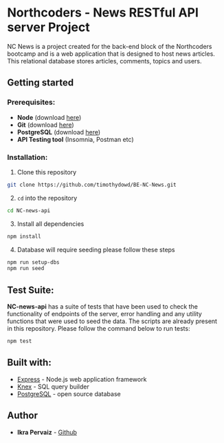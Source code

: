 # Northcoders - News RESTful API server Project

NC News is a project created for the back-end block of the Northcoders bootcamp and is a web application that is designed to host news articles. This relational database stores articles, comments, topics and users.

## Getting started

### Prerequisites:

- **Node** (download [here](https://nodejs.org/en/))
- **Git** (download [here](https://git-scm.com/book/en/v2/Getting-Started-Installing-Git))
- **PostgreSQL** (download [here](https://www.postgresql.org/download/))
- **API Testing tool** (Insomnia, Postman etc)

### Installation:

1. Clone this repository

```bash
git clone https://github.com/timothydowd/BE-NC-News.git
```

2. `cd` into the repository

```bash
cd NC-news-api
```

3. Install all dependencies

```bash
npm install
```

4. Database will require seeding please follow these steps

```bash
npm run setup-dbs
npm run seed
```

## Test Suite:

**NC-news-api** has a suite of tests that have been used to check the functionality of endpoints of the server, error handling and any utility functions that were used to seed the data. The scripts are already present in this repository. Please follow the command below to run tests:

```bash
npm test
```

## Built with:

- [Express](https://expressjs.com/) - Node.js web application framework
- [Knex](http://knexjs.org/) - SQL query builder
- [PostgreSQL](https://www.postgresql.org/) - open source database

## Author

- **Ikra Pervaiz** - [Github](https://github.com/ikraP)
